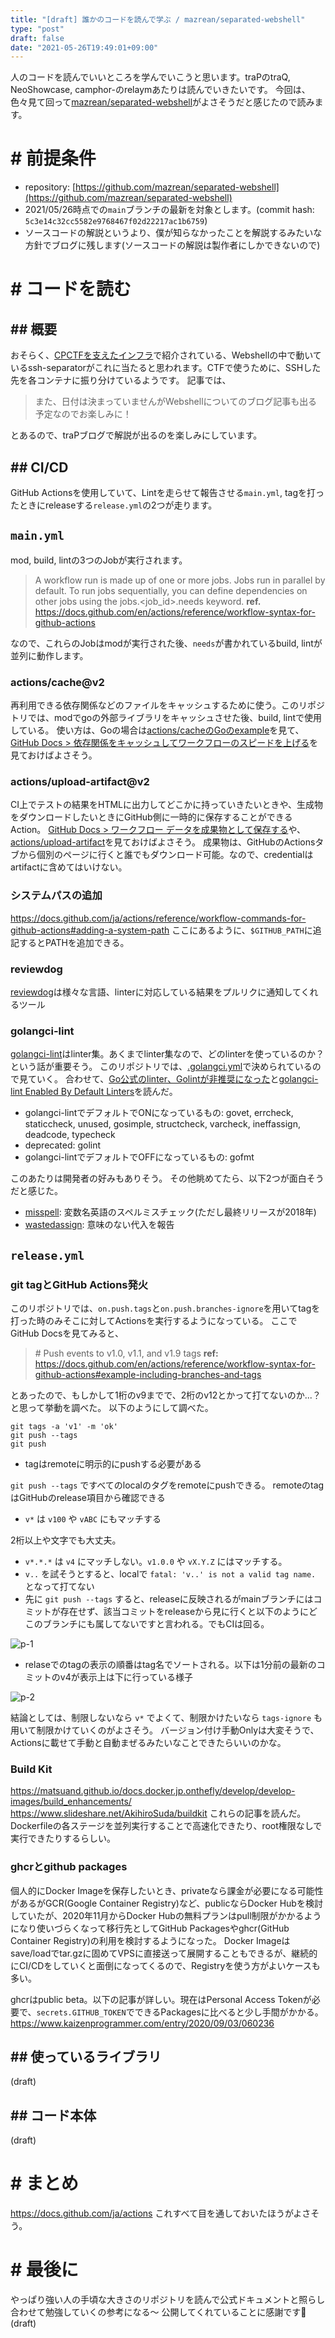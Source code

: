 ```yaml
---
title: "[draft] 誰かのコードを読んで学ぶ / mazrean/separated-webshell"
type: "post"
draft: false
date: "2021-05-26T19:49:01+09:00"
---
```


人のコードを読んでいいところを学んでいこうと思います。traPのtraQ, NeoShowcase, camphor-のrelaymあたりは読んでいきたいです。
今回は、色々見て回って[mazrean/separated-webshell](https://github.com/mazrean/separated-webshell)がよさそうだと感じたので読みます。

# # 前提条件
- repository: [https://github.com/mazrean/separated-webshell](https://github.com/mazrean/separated-webshell)
- 2021/05/26時点での`main`ブランチの最新を対象とします。(commit hash: `5c3e14c32cc5582e9768467f02d22217ac1b6759`)
- ソースコードの解説というより、僕が知らなかったことを解説するみたいな方針でブログに残します(ソースコードの解説は製作者にしかできないので)

# # コードを読む
## ## 概要
おそらく、[CPCTFを支えたインフラ](https://trap.jp/post/1303/)で紹介されている、Webshellの中で動いているssh-separatorがこれに当たると思われます。CTFで使うために、SSHした先を各コンテナに振り分けているようです。
記事では、

> また、日付は決まっていませんがWebshellについてのブログ記事も出る予定なのでお楽しみに！

とあるので、traPブログで解説が出るのを楽しみにしています。

## ## CI/CD
GitHub Actionsを使用していて、Lintを走らせて報告させる`main.yml`, tagを打ったときにreleaseする`release.yml`の2つが走ります。

## `main.yml`
mod, build, lintの3つのJobが実行されます。

> A workflow run is made up of one or more jobs. Jobs run in parallel by default. To run jobs sequentially, you can define dependencies on other jobs using the jobs.<job_id>.needs keyword.
> **ref.** https://docs.github.com/en/actions/reference/workflow-syntax-for-github-actions

なので、これらのJobはmodが実行された後、`needs`が書かれているbuild, lintが並列に動作します。

### actions/cache@v2
再利用できる依存関係などのファイルをキャッシュするために使う。このリポジトリでは、modでgoの外部ライブラリをキャッシュさせた後、build, lintで使用している。
使い方は、Goの場合は[actions/cacheのGoのexample](https://github.com/actions/cache/blob/main/examples.md#go---modules)を見て、[GitHub Docs > 依存関係をキャッシュしてワークフローのスピードを上げる](https://docs.github.com/ja/actions/guides/caching-dependencies-to-speed-up-workflows)を見ておけばよさそう。

### actions/upload-artifact@v2
CI上でテストの結果をHTMLに出力してどこかに持っていきたいときや、生成物をダウンロードしたいときにGitHub側に一時的に保存することができるAction。
[GitHub Docs > ワークフロー データを成果物として保存する](https://docs.github.com/ja/actions/guides/storing-workflow-data-as-artifacts)や、[actions/upload-artifact](https://github.com/actions/upload-artifact)を見ておけばよさそう。
成果物は、GitHubのActionsタブから個別のページに行くと誰でもダウンロード可能。なので、credentialはartifactに含めてはいけない。

### システムパスの追加
https://docs.github.com/ja/actions/reference/workflow-commands-for-github-actions#adding-a-system-path
ここにあるように、`$GITHUB_PATH`に追記するとPATHを追加できる。

### reviewdog
[reviewdog](https://github.com/reviewdog/reviewdog)は様々な言語、linterに対応している結果をプルリクに通知してくれるツール

### golangci-lint
[golangci-lint](https://github.com/golangci/golangci-lint)はlinter集。あくまでlinter集なので、どのlinterを使っているのか？という話が重要そう。
このリポジトリでは、[.golangci.yml](https://github.com/mazrean/separated-webshell/blob/main/.golangci.yml)で決められているので見ていく。
合わせて、[Go公式のlinter、Golintが非推奨になった](https://zenn.dev/sanpo_shiho/articles/09d1da9af91998)と[golangci-lint Enabled By Default Linters](https://golangci-lint.run/usage/linters/#enabled-by-default-linters)を読んだ。

- golangci-lintでデフォルトでONになっているもの: govet, errcheck, staticcheck, unused, gosimple, structcheck, varcheck, ineffassign, deadcode, typecheck
- deprecated: golint
- golangci-lintでデフォルトでOFFになっているもの: gofmt

このあたりは開発者の好みもありそう。
その他眺めてたら、以下2つが面白そうだと感じた。

- [misspell](https://github.com/client9/misspell): 変数名英語のスペルミスチェック(ただし最終リリースが2018年)
- [wastedassign](https://github.com/sanposhiho/wastedassign): 意味のない代入を報告

## `release.yml`
### git tagとGitHub Actions発火
このリポジトリでは、`on.push.tags`と`on.push.branches-ignore`を用いてtagを打った時のみそこに対してActionsを実行するようになっている。
ここでGitHub Docsを見てみると、

> \# Push events to v1.0, v1.1, and v1.9 tags
> **ref:** https://docs.github.com/en/actions/reference/workflow-syntax-for-github-actions#example-including-branches-and-tags

とあったので、もしかして1桁のv9までで、2桁のv12とかって打てないのか...？と思って挙動を調べた。
以下のようにして調べた。

```shell
git tags -a 'v1' -m 'ok'
git push --tags
git push
```

- tagはremoteに明示的にpushする必要がある

`git push --tags` ですべてのlocalのタグをremoteにpushできる。
remoteのtagはGitHubのrelease項目から確認できる

- `v*` は `v100` や `vABC` にもマッチする

2桁以上や文字でも大丈夫。

- `v*.*.*` は `v4` にマッチしない。`v1.0.0` や `vX.Y.Z` にはマッチする。
- `v..` を試そうとすると、localで `fatal: 'v..' is not a valid tag name.` となって打てない
- 先に `git push --tags` すると、releaseに反映されるがmainブランチにはコミットが存在せず、該当コミットをreleaseから見に行くと以下のようにどこのブランチにも属してないですと言われる。でもCIは回る。

![p-1](p-1.png)

- relaseでのtagの表示の順番はtag名でソートされる。以下は1分前の最新のコミットのv4が表示上は下に行っている様子

![p-2](p-2.png)

結論としては、制限しないなら `v*` でよくて、制限かけたいなら `tags-ignore` も用いて制限かけていくのがよさそう。
バージョン付け手動Onlyは大変そうで、Actionsに載せて手動と自動まぜるみたいなことできたらいいのかな。

### Build Kit
https://matsuand.github.io/docs.docker.jp.onthefly/develop/develop-images/build_enhancements/
https://www.slideshare.net/AkihiroSuda/buildkit
これらの記事を読んだ。Dockerfileの各ステージを並列実行することで高速化できたり、root権限なしで実行できたりするらしい。

### ghcrとgithub packages
個人的にDocker Imageを保存したいとき、privateなら課金が必要になる可能性があるがGCR(Google Container Registry)など、publicならDocker Hubを検討していたが、2020年11月からDocker Hubの無料プランはpull制限がかかるようになり使いづらくなって移行先としてGitHub Packagesやghcr(GitHub Container Registry)の利用を検討するようになった。
Docker Imageはsave/loadでtar.gzに固めてVPSに直接送って展開することもできるが、継続的にCI/CDをしていくと面倒になってくるので、Registryを使う方がよいケースも多い。

ghcrはpublic beta。以下の記事が詳しい。現在はPersonal Access Tokenが必要で、`secrets.GITHUB_TOKEN`でできるPackagesに比べると少し手間がかかる。
https://www.kaizenprogrammer.com/entry/2020/09/03/060236

## ## 使っているライブラリ
(draft)

## ## コード本体
(draft)

# # まとめ
https://docs.github.com/ja/actions
これすべて目を通しておいたほうがよさそう。

# # 最後に
やっぱり強い人の手頃な大きさのリポジトリを読んで公式ドキュメントと照らし合わせて勉強していくの参考になる〜
公開してくれていることに感謝です🙏
(draft)
